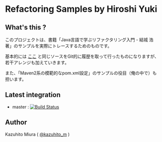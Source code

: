 Refactoring Samples by Hiroshi Yuki
==============

## What's this ?

このプロジェクトは、書籍「Java言語で学ぶリファクタリング入門 - 結城 浩 著」のサンプルを実際にトレースするためのものです。

基本的には [ここ](http://www.hyuki.com/ref/#download) と同じソースをGit的に履歴を取って行ったものになりますが、若干アレンジも加えていきます。

また、「Maven2系の模範的なpom.xml設定」のサンプルの役目（俺の中で）も担います。

## Latest integration

+ master : [![Build Status](https://secure.travis-ci.org/k-miura-biz/refactoring-samples-by-yuki.png)](http://travis-ci.org/k-miura-biz/refactoring-samples-by-yuki)


## Author

Kazuhito Miura ( [@kazuhito_m](https://twitter.com/kazuhito_m "kazuhito_m on Twitter") )

